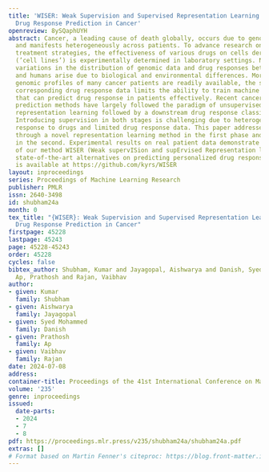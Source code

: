 ```yaml
---
title: 'WISER: Weak Supervision and Supervised Representation Learning to Improve
  Drug Response Prediction in Cancer'
openreview: 8ySQaphUYH
abstract: Cancer, a leading cause of death globally, occurs due to genomic changes
  and manifests heterogeneously across patients. To advance research on personalized
  treatment strategies, the effectiveness of various drugs on cells derived from cancers
  (’cell lines’) is experimentally determined in laboratory settings. Nevertheless,
  variations in the distribution of genomic data and drug responses between cell lines
  and humans arise due to biological and environmental differences. Moreover, while
  genomic profiles of many cancer patients are readily available, the scarcity of
  corresponding drug response data limits the ability to train machine learning models
  that can predict drug response in patients effectively. Recent cancer drug response
  prediction methods have largely followed the paradigm of unsupervised domain-invariant
  representation learning followed by a downstream drug response classification step.
  Introducing supervision in both stages is challenging due to heterogeneous patient
  response to drugs and limited drug response data. This paper addresses these challenges
  through a novel representation learning method in the first phase and weak supervision
  in the second. Experimental results on real patient data demonstrate the efficacy
  of our method WISER (Weak supervISion and supErvised Representation learning) over
  state-of-the-art alternatives on predicting personalized drug response. Our implementation
  is available at https://github.com/kyrs/WISER
layout: inproceedings
series: Proceedings of Machine Learning Research
publisher: PMLR
issn: 2640-3498
id: shubham24a
month: 0
tex_title: "{WISER}: Weak Supervision and Supervised Representation Learning to Improve
  Drug Response Prediction in Cancer"
firstpage: 45228
lastpage: 45243
page: 45228-45243
order: 45228
cycles: false
bibtex_author: Shubham, Kumar and Jayagopal, Aishwarya and Danish, Syed Mohammed and
  Ap, Prathosh and Rajan, Vaibhav
author:
- given: Kumar
  family: Shubham
- given: Aishwarya
  family: Jayagopal
- given: Syed Mohammed
  family: Danish
- given: Prathosh
  family: Ap
- given: Vaibhav
  family: Rajan
date: 2024-07-08
address:
container-title: Proceedings of the 41st International Conference on Machine Learning
volume: '235'
genre: inproceedings
issued:
  date-parts:
  - 2024
  - 7
  - 8
pdf: https://proceedings.mlr.press/v235/shubham24a/shubham24a.pdf
extras: []
# Format based on Martin Fenner's citeproc: https://blog.front-matter.io/posts/citeproc-yaml-for-bibliographies/
---
```

